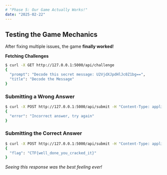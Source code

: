 ```yaml
---
# "Phase 5: Our Game Actually Works!"
date: "2025-02-22"
---
```


## Testing the Game Mechanics
After fixing multiple issues, the game **finally worked**!

**Fetching Challenges**
```bash
$ curl -X GET http://127.0.0.1:5000/api/challenge
{
  "prompt": "Decode this secret message: U2VjdXJpdHlJc0Z1bg==",
  "title": "Decode the Message"
}
```

### Submitting a Wrong Answer
```bash
$ curl -X POST http://127.0.0.1:5000/api/submit -H "Content-Type: application/json" -d '{"answer": "WrongAnswer"}'
{
  "error": "Incorrect answer, try again"
}
```
### Submitting the Correct Answer
```bash
$ curl -X POST http://127.0.0.1:5000/api/submit -H "Content-Type: application/json" -d '{"answer": "SecurityIsFun"}'
{
  "flag": "CTF{well_done_you_cracked_it}"
}
```
*Seeing this response was the best feeling ever!*
